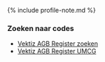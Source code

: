 {% include profile-note.md %}

### Zoeken naar codes

* [Vektiz AGB Register zoeken](https://www.vektis.nl/agb-register/zoeken)
* [Vektiz AGB Register UMCG](https://www.vektis.nl/agb-register/onderneming-06020101)